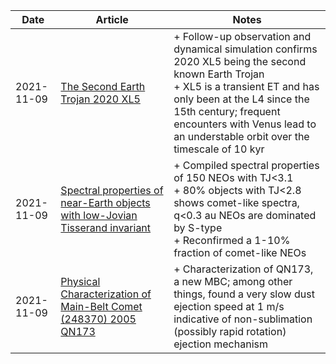 | Date | Article | Notes | 
| ---- | ---- | ---- |
| 2021-11-09 | [The Second Earth Trojan 2020 XL5](https://arxiv.org/abs/2111.05058) | + Follow-up observation and dynamical simulation confirms 2020 XL5 being the second known Earth Trojan <br> + XL5 is a transient ET and has only been at the L4 since the 15th century; frequent encounters with Venus lead to an understable orbit over the timescale of 10 kyr |
| 2021-11-09 | [Spectral properties of near-Earth objects with low-Jovian Tisserand invariant](https://arxiv.org/abs/2109.12193) | + Compiled spectral properties of 150 NEOs with TJ<3.1 <br> + 80% objects with TJ<2.8 shows comet-like spectra, q<0.3 au NEOs are dominated by S-type <br> + Reconfirmed a 1-10% fraction of comet-like NEOs |
| 2021-11-09 | [Physical Characterization of Main-Belt Comet (248370) 2005 QN173](https://arxiv.org/abs/2109.14822) | + Characterization of QN173, a new MBC; among other things, found a very slow dust ejection speed at 1 m/s indicative of non-sublimation (possibly rapid rotation) ejection mechanism |
